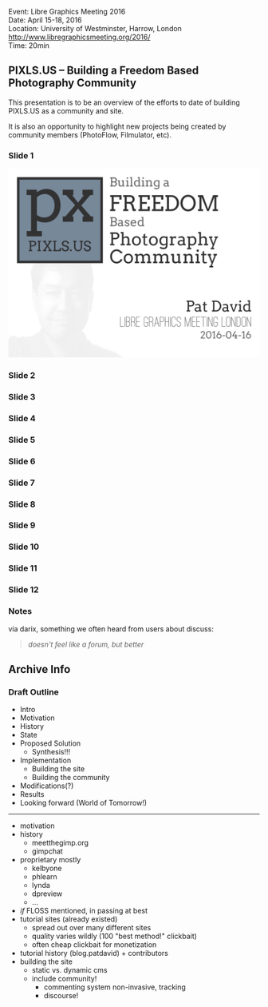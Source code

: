 Event: Libre Graphics Meeting 2016  
Date: April 15-18, 2016  
Location: University of Westminster, Harrow, London  
http://www.libregraphicsmeeting.org/2016/  
Time: 20min


## PIXLS.US – Building a Freedom Based Photography Community

This presentation is to be an overview of the efforts to date of building PIXLS.US as a community and site.

It is also an opportunity to highlight new projects being created by community members (PhotoFlow, Filmulator, etc).


### Slide 1

![Slide 1](output/pixls-01.png)

### Slide 2
### Slide 3
### Slide 4
### Slide 5
### Slide 6
### Slide 7
### Slide 8
### Slide 9
### Slide 10
### Slide 11
### Slide 12


### Notes

via darix, something we often heard from users about discuss:

> _doesn't feel like a forum, but better_


## Archive Info

### Draft Outline

* Intro  
* Motivation  
* History  
* State  
* Proposed Solution  
    * Synthesis!!!
* Implementation  
    * Building the site  
    * Building the community  
* Modifications(?)  
* Results  
* Looking forward (World of Tomorrow!)  


------

* motivation
* history
    * meetthegimp.org
    * gimpchat
* proprietary mostly
    * kelbyone 
    * phlearn 
    * lynda 
    * dpreview 
    * ...
* _if_ FLOSS mentioned, in passing at best
* tutorial sites (already existed)
    * spread out over many different sites
    * quality varies wildly (100 "best method!" clickbait)
    * often cheap clickbait for monetization
* tutorial history (blog.patdavid) + contributors
* building the site
    * static vs. dynamic cms 
    * include community!
        * commenting system non-invasive, tracking
        * discourse! 
